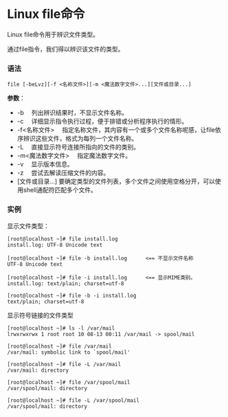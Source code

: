 
# Linux file命令



Linux file命令用于辨识文件类型。

通过file指令，我们得以辨识该文件的类型。

### 语法

```
file [-beLvz][-f <名称文件>][-m <魔法数字文件>...][文件或目录...]
```

**参数**：

*   -b 　列出辨识结果时，不显示文件名称。
*   -c 　详细显示指令执行过程，便于排错或分析程序执行的情形。
*   -f&lt;名称文件&gt; 　指定名称文件，其内容有一个或多个文件名称呢感，让file依序辨识这些文件，格式为每列一个文件名称。
*   -L 　直接显示符号连接所指向的文件的类别。
*   -m&lt;魔法数字文件&gt; 　指定魔法数字文件。
*   -v 　显示版本信息。
*   -z 　尝试去解读压缩文件的内容。
*   [文件或目录...] 要确定类型的文件列表，多个文件之间使用空格分开，可以使用shell通配符匹配多个文件。

### 实例

显示文件类型：

```
[root@localhost ~]# file install.log
install.log: UTF-8 Unicode text

[root@localhost ~]# file -b install.log      <== 不显示文件名称
UTF-8 Unicode text

[root@localhost ~]# file -i install.log      <== 显示MIME类别。
install.log: text/plain; charset=utf-8

[root@localhost ~]# file -b -i install.log
text/plain; charset=utf-8

```

显示符号链接的文件类型

```
[root@localhost ~]# ls -l /var/mail
lrwxrwxrwx 1 root root 10 08-13 00:11 /var/mail -> spool/mail

[root@localhost ~]# file /var/mail
/var/mail: symbolic link to `spool/mail'

[root@localhost ~]# file -L /var/mail
/var/mail: directory

[root@localhost ~]# file /var/spool/mail
/var/spool/mail: directory

[root@localhost ~]# file -L /var/spool/mail
/var/spool/mail: directory

```




